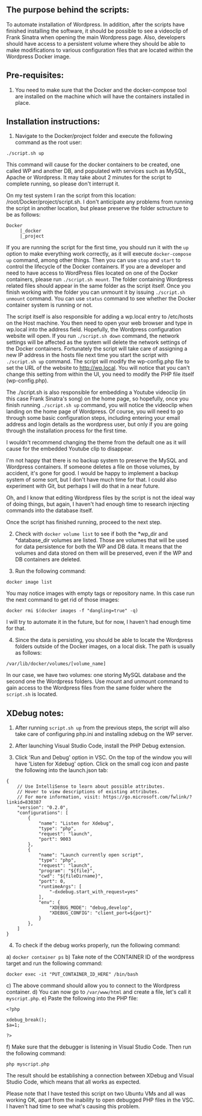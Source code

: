 ## The purpose behind the scripts:

To automate installation of Wordpress. In addition, after the scripts have finished installing the software, it should be possible to see a videoclip of Frank Sinatra when opening the main Wordpress page. Also, developers should have access to a persistent volume where they should be able to make modifications to various configuration files that are located within the Wordpress Docker image.

## Pre-requisites: 

1. You need to make sure that the Docker and the docker-compose tool are installed on the machine which will have the containers installed in place. 

## Installation instructions:

1. Navigate to the Docker/project folder and execute the following command as the root user: 

`./script.sh up`

This command will cause for the docker containers to be created, one called WP and another DB, and populated with services such as MySQL, Apache or Wordpress. It may take about 2 minutes for the script to complete running, so please don't interrupt it. 

On my test system I ran the script from this location: /root/Docker/project/script.sh. I don't anticipate any problems from running the script in another location, but please preserve the folder sctructure to be as follows: 

```
Docker
     |_docker
     |_project
```
If you are running the script for the first time, you should run it with the `up` option to make everything work correctly, as it will execute `docker-compose up` command, among other things. Then you can use `stop` and `start` to control the lifecycle of the Docker containers. If you are a developer and need to have access to WordPress files located on one of the Docker containers, please run `./script.sh mount`. The folder containing Wordpress related files should appear in the same folder as the script itself. Once you finish working with the folder you can unmount it by issuing `./script.sh unmount` command. You can use `status` command to see whether the Docker container system is running or not. 

The script itself is also responsible for adding a wp.local entry to /etc/hosts on the Host machine. You then need to open your web browser and type in wp.local into the address field. Hopefully, the Wordpress configuration website will open. If you run `./script.sh down` command, the network settings will be affected as the system will delete the network settings of the Docker containers. Fortunately the script will take care of assigning a new IP address in the hosts file next time you start the script with `./script.sh up` command. The script will modify the wp-config.php file to set the URL of the website to http://wp.local. You will notice that you can't change this setting from within the UI, you need to modify the PHP file itself (wp-config.php). 

The ./script.sh is also responsible for embedding a Youtube videoclip (in this case Frank Sinatra's song) on the home page, so hopefully, once you finish running `./script.sh up` command, you will notice the videoclip when landing on the home page of Wordpress. Of course, you will need to go through some basic configuration steps, including entering your email address and login details as the wordpress user, but only if you are going through the installation process for the first time. 

I wouldn't recommend changing the theme from the default one as it will cause for the embedded Youtube clip to disappear. 

I'm not happy that there is no backup system to preserve the MySQL and Wordpress containers. If someone deletes a file on those volumes, by accident, it's gone for good. I would be happy to implement a backup system of some sort, but I don't have much time for that. I could also experiment with Git, but perhaps I will do that in a near future. 

Oh, and I know that editing Wordpress files by the script is not the ideal way of doing things, but again, I haven't had enough time to research injecting commands into the database itself. 

Once the script has finished running, proceed to the next step.

2. Check with `docker volume list` to see if both the *wp_dir and *database_dir volumes are listed. Those are volumes that will be used for data persistence for both the WP and DB data. It means that the volumes and data stored on them will be preserved, even if the WP and DB containers are deleted.

3. Run the following command: 

`docker image list` 

You may notice images with empty tags or repository name. In this case run the next command to get rid of those images: 

`docker rmi $(docker images -f "dangling=true" -q)`

I will try to automate it in the future, but for now, I haven't had enough time for that. 

4. Since the data is persisting, you should be able to locate the Wordpress folders outside of the Docker images, on a local disk. The path is usually as follows: 

`/var/lib/docker/volumes/[volume_name]`

In our case, we have two volumes: one storing MySQL database and the second one the Wordpress folders. Use mount and unmount command to gain access to the Wordpress files from the same folder where the `script.sh` is located. 

## XDebug notes: 

1. After running `script.sh up` from the previous steps, the script will also take care of configuring php.ini and installing xdebug on the WP server. 

2. After launching Visual Studio Code, install the PHP Debug extension. 

3. Click 'Run and Debug' option in VSC. On the top of the window you will have 'Listen for Xdebug' option. Click on the small cog icon and paste the following into the launch.json tab: 
```
{
    // Use IntelliSense to learn about possible attributes.
    // Hover to view descriptions of existing attributes.
    // For more information, visit: https://go.microsoft.com/fwlink/?linkid=830387
    "version": "0.2.0",
    "configurations": [
        {
            "name": "Listen for Xdebug",
            "type": "php",
            "request": "launch",
            "port": 9003
        },
        {
            "name": "Launch currently open script",
            "type": "php",
            "request": "launch",
            "program": "${file}",
            "cwd": "${fileDirname}",
            "port": 0,
            "runtimeArgs": [
                "-dxdebug.start_with_request=yes"
            ],
            "env": {
                "XDEBUG_MODE": "debug,develop",
                "XDEBUG_CONFIG": "client_port=${port}"
            }
        },
    ]
}
```
4. To check if the debug works properly, run the following command:

a) `docker container ps`
b) Take note of the CONTAINER ID of the wordpress target and run the following command: 

`docker exec -it "PUT_CONTAINER_ID_HERE" /bin/bash`

c) The above command should allow you to connect to the Wordpress container.
d) You can now go to `/var/www/html` and create a file, let's call it `myscript.php`.
e) Paste the following into the PHP file: 
```
<?php 

xdebug_break();
$a=1;

?>
```
f) Make sure that the debugger is listening in Visual Studio Code. Then run the following command: 

`php myscript.php`

The result should be establishing a connection between XDebug and Visual Studio Code, which means that all works as expected. 

Please note that I have tested this script on two Ubuntu VMs and all was working OK, apart from the inability to open debugged PHP files in the VSC. I haven't had time to see what's causing this problem. 
